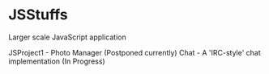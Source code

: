 JSStuffs
========
Larger scale JavaScript application

JSProject1 - Photo Manager (Postponed currently)
Chat - A 'IRC-style' chat implementation (In Progress)
